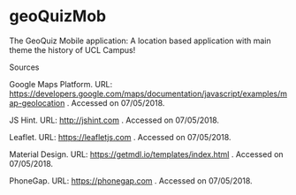 # geoQuizMob
The GeoQuiz Mobile application: A location based application with main theme the history of UCL Campus!






Sources 


Google Maps Platform. URL: https://developers.google.com/maps/documentation/javascript/examples/map-geolocation . Accessed on 07/05/2018.

JS Hint. URL: http://jshint.com . Accessed on 07/05/2018.

Leaflet. URL: https://leafletjs.com . Accessed on 07/05/2018.

Material Design. URL: https://getmdl.io/templates/index.html . Accessed on 07/05/2018.

PhoneGap. URL: https://phonegap.com . Accessed on 07/05/2018.
         
